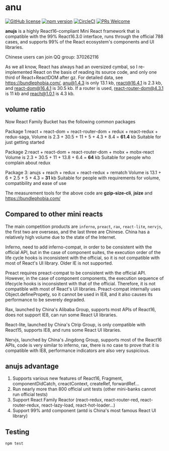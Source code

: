 # anu


[![GitHub license](https://img.shields.io/badge/license-MIT-blue.svg)](https://github.com/Rubylouvre/anu/blob/master/LICENSE) 
[![npm version](https://img.shields.io/npm/v/anujs.svg?style=flat)](https://www.npmjs.com/package/anujs)
[![CircleCI](https://circleci.com/gh/RubyLouvre/anu/tree/master.svg?style=svg)](https://circleci.com/gh/RubyLouvre/anu/tree/master)
[![PRs Welcome](https://img.shields.io/badge/PRs-welcome-brightgreen.svg)](https://github.com/RubyLouvre/anu/pulls)


**anujs** is a highly React16-compliant Mini React framework that is compatible with the 99% React16.3.0 interface, runs through the official 788 cases, and supports 99% of the React ecosystem's components and UI libraries.

Chinese users can join QQ group: 370262116


As we all know, React has always had an oversized cymbal, so I re-implemented React on the basis of reading its source code, and only one third of React+ReactDOM after gz. For detailed data, see https://bundlephobia.com/, anu@1.4.3 is only 13.1 kb, react@16.4.1 is 2.3 kb, and react-dom@16.4.1 is 30.5 kb. If a router is used, react-router-dom@4.3.1 is 11 kb and reach@1.0.1 is 4.3 kb.

## volume ratio

Now React Family Bucket has the following common packages

Package 1:react + react-dom + react-router-dom + redux + react-redux + redux-saga,
Volume is 2.3 + 30.5 + 11 + 5 + 4.3 + 8.4 = **61.4** kb
Suitable for just getting started

Package 2:react + react-dom + react-router-dom + mobx + mobx-react
Volume is 2.3 + 30.5 + 11 + 13.8 + 6.4 = **64** kb
Suitable for people who complain about redux

Package 3: anujs + reach + redux + react-redux + rematch
Volume is 13.1 + 6 + 2.5 + 5 + 4.3 = **31** kb
Suitable for people with requirements for volume, compatibility and ease of use

The measurement tools for the above code are **gzip-size-cli**, **jsize** and https://bundlephobia.com/



## Compared to other mini reacts

The main competition products are `inferno`, `preact`, `rax`, `react-lite`, `nervjs`, the first two are overseas, and the last three are Chinese. China has a relatively high volume due to the state of the Internet.

Inferno, need to add inferno-compat, in order to be consistent with the official API, but in the case of component suites, the execution order of the life cycle hooks is inconsistent with the official, so it is not compatible with most of React's UI library. Older IE is not supported.

Preact requires preact-compat to be consistent with the official API. However, in the case of component components, the execution sequence of lifecycle hooks is inconsistent with that of the official. Therefore, it is not compatible with most of React's UI libraries. Preact-compat internally uses Object.definePropety, so it cannot be used in IE8, and it also causes its performance to be severely degraded.

Rax, launched by China's Alibaba Group, supports most APIs of React16, does not support IE8, can run some React UI libraries.

React-lite, launched by China's Ctrip Group, is only compatible with React15, supports IE8, and runs some React UI libraries.

Nervjs, launched by China's Jingdong Group, supports most of the React16 APIs, code is very similar to inferno, rax, there is no case to prove that it is compatible with IE8, performance indicators are also very suspicious.

## anujs advantage

1. Supports various new features of React16, Fragment, componentDidCatch, creactContext, createRef, forwardRef...
2. Run nearly more than 800 official unit tests (other mini-banks cannot run official tests)
3. Support React Family Reactor (react-redux, react-router-red, react-router-redux, react-lazy-load, react-hot-loader...)
4. Support 99% antd component (antd is China's most famous React UI library)

## Testing

```shell
npm test
```